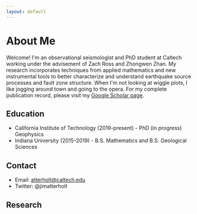 ```yaml
---
layout: default
---
```


# About Me

Welcome! I'm an observational seismologist and PhD student at Caltech working under the advisement of Zach Ross and Zhongwen Zhan. My research incorporates techniques from applied mathematics and new instrumental tools to better characterize and understand earthquake source processes and fault zone structure. When I'm not looking at wiggle plots, I like jogging around town and going to the opera. For my complete publication record, please visit my [Google Scholar page](https://scholar.google.com/citations?user=1rW1gSwAAAAJ&hl=en&oi=ao).

## Education

*   California Institute of Technology (2019-present) - PhD (in progress) Geophysics
*   Indiana University (2015-2019) - B.S. Mathematics and B.S. Geological Sciences

## Contact

*   Email: atterholt@caltech.edu
*   Twitter: @jimatterholt

## Research

